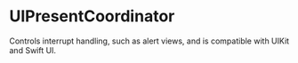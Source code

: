 # UIPresentCoordinator
Controls interrupt handling, such as alert views, and is compatible with UIKit and Swift UI.
